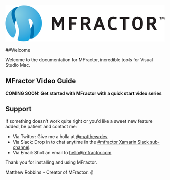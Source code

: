 ![mfractor logo](img/logo-horizontal.png)

##Welcome

Welcome to the documentation for MFractor, incredible tools for Visual Studio Mac.

## MFractor Video Guide

**COMING SOON: Get started with MFractor with a quick start video series**

## Support

If something doesn't work quite right or you'd like a sweet new feature added, be patient and contact me:

 * Via Twitter: Give me a holla at [@matthewrdev](https://twitter.com/matthewrdev)
 * Via Slack: Drop in to chat anytime in the [#mfractor Xamarin Slack sub-channel](https://xamarinchat.slack.com/archives/mfractor).
 * Via Email: Shot an email to hello@mfractor.com

Thank you for installing and using MFractor.

Matthew Robbins - Creator of MFractor. ✌️
